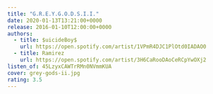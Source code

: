 ```yaml
---
title: "G.R.E.Y.G.O.D.S.I.I."
date: 2020-01-13T13:21:00+0000
release: 2016-01-10T12:00:00+0000
authors:
  - title: $uicideBoy$
    url: https://open.spotify.com/artist/1VPmR4DJC1PlOtd0IADAO0
  - title: Ramirez
    url: https://open.spotify.com/artist/3H6CaRooDAoCeRCpYwOXj2
listen_of: 45LzyxCAWTrRMn0NVmmKUA
cover: grey-gods-ii.jpg
rating: 3.5
---
```

